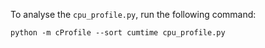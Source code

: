To analyse the `cpu_profile.py`, run the following command:

`
python -m cProfile --sort cumtime cpu_profile.py
`

